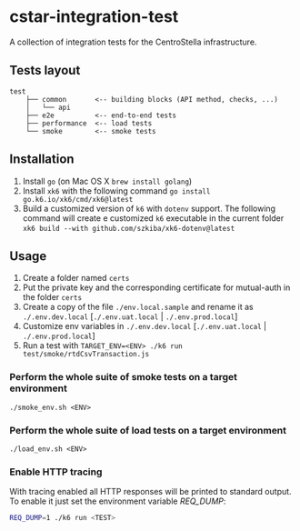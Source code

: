 # cstar-integration-test

A collection of integration tests for the CentroStella infrastructure.

## Tests layout

```
test
    ├── common       <-- building blocks (API method, checks, ...)
    │   └── api
    ├── e2e          <-- end-to-end tests
    ├── performance  <-- load tests
    └── smoke        <-- smoke tests
```

## Installation

1. Install `go` (on Mac OS X `brew install golang`)
2. Install `xk6` with the following command `go install go.k6.io/xk6/cmd/xk6@latest`
3. Build a customized version of `k6` with `dotenv` support. The following command will create e customized `k6` executable in the current folder `xk6 build --with github.com/szkiba/xk6-dotenv@latest`

## Usage

1. Create a folder named `certs`
2. Put the private key and the corresponding certificate for mutual-auth in the folder `certs`
3. Create a copy of the file `./env.local.sample` and rename it as `./.env.dev.local` [`./.env.uat.local` | `./.env.prod.local`]
4. Customize env variables in `./.env.dev.local` [`./.env.uat.local` | `./.env.prod.local`]
5. Run a test with `TARGET_ENV=<ENV> ./k6 run test/smoke/rtdCsvTransaction.js`

### Perform the whole suite of smoke tests on a target environment

```
./smoke_env.sh <ENV>
```

### Perform the whole suite of load tests on a target environment

```
./load_env.sh <ENV>
```

### Enable HTTP tracing

With tracing enabled all HTTP responses will be printed to standard output.
To enable it just set the environment variable _REQ_DUMP_:

```sh
REQ_DUMP=1 ./k6 run <TEST>
```
